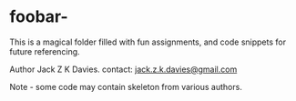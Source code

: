 foobar-
=======
This is a magical folder filled with fun assignments, and code snippets for future referencing.

Author Jack Z K Davies.
contact:
	jack.z.k.davies@gmail.com

Note - some code may contain skeleton from various authors.
